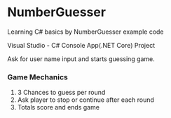# NumberGuesser
Learning C# basics by NumberGuesser example code


Visual Studio - C# Console App(.NET Core) Project

Ask for user name input and starts guessing game. 

### Game Mechanics
1. 3 Chances to guess per round
2. Ask player to stop or continue after each round 
3. Totals score and ends game
